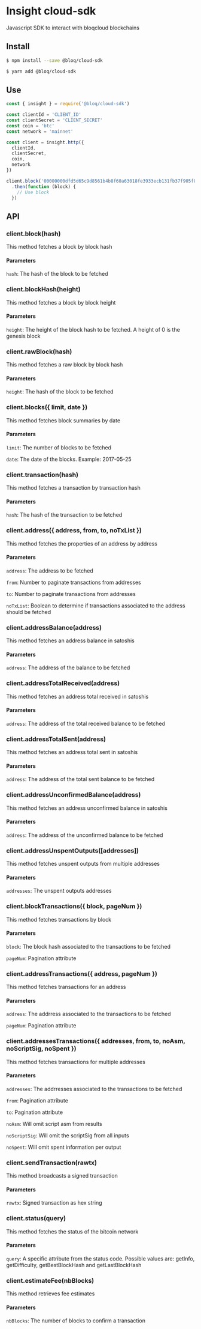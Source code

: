 # Insight cloud-sdk
Javascript SDK to interact with bloqcloud blockchains

## Install

```bash
$ npm install --save @bloq/cloud-sdk
```

```bash
$ yarn add @bloq/cloud-sdk
```

## Use

```javascript
const { insight } = require('@bloq/cloud-sdk')

const clientId = 'CLIENT_ID'
const clientSecret = 'CLIENT_SECRET'
const coin = 'btc'
const network = 'mainnet'

const client = insight.http({
  clientId,
  clientSecret,
  coin,
  network
})

client.block('00000000dfd5d65c9d8561b4b8f60a63018fe3933ecb131fb37f905f87da951a')
  .then(function (block) {
    // Use block
  })

```

## API

### client.block(hash)
This method fetches a block by block hash

#### Parameters
`hash`: The hash of the block to be fetched


### client.blockHash(height)
This method fetches a block by block height

#### Parameters
`height`: The height of the block hash to be fetched. A height of 0 is the genesis block


### client.rawBlock(hash)
This method fetches a raw block by block hash

#### Parameters
`height`: The hash of the block to be fetched


### client.blocks({ limit, date })
This method fetches block summaries by date

#### Parameters
`limit`: The number of blocks to be fetched

`date`: The date of the blocks. Example: 2017-05-25


### client.transaction(hash)
This method fetches a transaction by transaction hash

#### Parameters
`hash`: The hash of the transaction to be fetched


### client.address({ address, from, to, noTxList })
This method fetches the properties of an address by address

#### Parameters
`address`: The address to be fetched

`from`: Number to paginate transactions from addresses

`to`: Number to paginate transactions from addresses

`noTxList`: Boolean to determine if transactions associated to the address should be fetched


### client.addressBalance(address)
This method fetches an address balance in satoshis

#### Parameters
`address`: The address of the balance to be fetched


### client.addressTotalReceived(address)
This method fetches an address total received in satoshis

#### Parameters
`address`: The address of the total received balance to be fetched


### client.addressTotalSent(address)
This method fetches an address total sent in satoshis

#### Parameters
`address`: The address of the total sent balance to be fetched


### client.addressUnconfirmedBalance(address)
This method fetches an address unconfirmed balance in satoshis

#### Parameters
`address`: The address of the unconfirmed balance to be fetched


### client.addressUnspentOutputs([addresses])
This method fetches unspent outputs from multiple addresses

#### Parameters
`addresses`: The unspent outputs addresses


### client.blockTransactions({ block, pageNum })
This method fetches transactions by block

#### Parameters
`block`: The block hash associated to the transactions to be fetched

`pageNum`: Pagination attribute


### client.addressTransactions({ address, pageNum })
This method fetches transactions for an address

#### Parameters
`address`: The addrress associated to the transactions to be fetched

`pageNum`: Pagination attribute


### client.addressesTransactions({ addresses, from, to, noAsm, noScriptSig, noSpent })
This method fetches transactions for multiple addresses

#### Parameters
`addresses`: The addrresses associated to the transactions to be fetched

`from`: Pagination attribute

`to`: Pagination attribute

`noAsm`: Will omit script asm from results

`noScriptSig`: Will omit the scriptSig from all inputs

`noSpent`: Will omit spent information per output


### client.sendTransaction(rawtx)
This method broadcasts a signed transaction
#### Parameters
`rawtx`: Signed transaction as hex string


### client.status(query)
This method fetches the status of the bitcoin network
#### Parameters
`query`: A specific attribute from the status code. Possible values are: getInfo, getDifficulty, getBestBlockHash and getLastBlockHash

### client.estimateFee(nbBlocks)
This method retrieves fee estimates

#### Parameters
`nbBlocks`: The number of blocks to confirm a transaction

